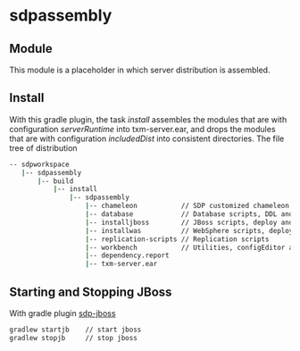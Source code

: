 # sdpassembly

## Module
 
This module is a placeholder in which server distribution is assembled.

## Install

With this gradle plugin, the task *install* assembles the modules that
are with configuration *serverRuntime* into txm-server.ear, and drops
the modules that are with configuration *includedDist* into consistent
directories. The file tree of distribution

```bash
-- sdpworkspace
   |-- sdpassembly
       |-- build
           |-- install
               |-- sdpassembly
                   |-- chameleon           // SDP customized chameleon    
                   |-- database            // Database scripts, DDL and DML
                   |-- installjboss        // JBoss scripts, deploy and startup
                   |-- installwas          // WebSphere scripts, deploy and startup
                   |-- replication-scripts // Replication scripts
                   |-- workbench           // Utilities, configEditor and traceViewer
                   |-- dependency.report   
                   |-- txm-server.ear      
```

## Starting and Stopping JBoss
 
With gradle plugin [sdp-jboss](#sdp-jboss)
```bash
gradlew startjb    // start jboss
gradlew stopjb     // stop jboss
```
